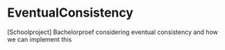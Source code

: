 EventualConsistency
===================

[Schoolproject] Bachelorproef considering eventual consistency and how we can implement this
